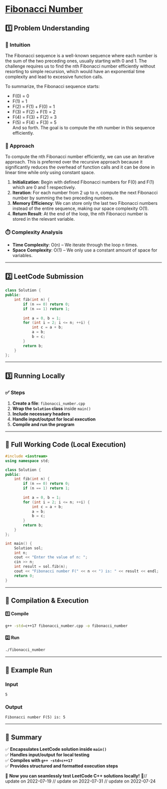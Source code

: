 # **[Fibonacci Number](https://leetcode.com/problems/fibonacci-number/description/)**  

## **1️⃣ Problem Understanding**  
### **📌 Intuition**  
The Fibonacci sequence is a well-known sequence where each number is the sum of the two preceding ones, usually starting with 0 and 1. The challenge requires us to find the nth Fibonacci number efficiently without resorting to simple recursion, which would have an exponential time complexity and lead to excessive function calls.

To summarize, the Fibonacci sequence starts:  
- F(0) = 0  
- F(1) = 1  
- F(2) = F(1) + F(0) = 1  
- F(3) = F(2) + F(1) = 2  
- F(4) = F(3) + F(2) = 3  
- F(5) = F(4) + F(3) = 5  
And so forth. The goal is to compute the nth number in this sequence efficiently.

### **🚀 Approach**  
To compute the nth Fibonacci number efficiently, we can use an iterative approach. This is preferred over the recursive approach because it significantly reduces the overhead of function calls and it can be done in linear time while only using constant space.

1. **Initialization**: Begin with defined Fibonacci numbers for F(0) and F(1) which are 0 and 1 respectively.
2. **Iteration**: For each number from 2 up to n, compute the next Fibonacci number by summing the two preceding numbers.
3. **Memory Efficiency**: We can store only the last two Fibonacci numbers instead of the entire sequence, making our space complexity O(1).
4. **Return Result**: At the end of the loop, the nth Fibonacci number is stored in the relevant variable.

### **⏱️ Complexity Analysis**  
- **Time Complexity**: O(n) – We iterate through the loop n times.  
- **Space Complexity**: O(1) – We only use a constant amount of space for variables.

---  

## **2️⃣ LeetCode Submission**  
```cpp
class Solution {
public:
    int fib(int n) {
        if (n == 0) return 0;
        if (n == 1) return 1;
        
        int a = 0, b = 1;
        for (int i = 2; i <= n; ++i) {
            int c = a + b;
            a = b;
            b = c;
        }
        return b;
    }
};
```  

---  

## **3️⃣ Running Locally**  
### **✅ Steps**  
1. **Create a file**: `fibonacci_number.cpp`  
2. **Wrap the `Solution` class** inside `main()`  
3. **Include necessary headers**  
4. **Handle input/output for local execution**  
5. **Compile and run the program**  

---  

## **📝 Full Working Code (Local Execution)**  
```cpp
#include <iostream>
using namespace std;

class Solution {
public:
    int fib(int n) {
        if (n == 0) return 0;
        if (n == 1) return 1;
        
        int a = 0, b = 1;
        for (int i = 2; i <= n; ++i) {
            int c = a + b;
            a = b;
            b = c;
        }
        return b;
    }
};

int main() {
    Solution sol;
    int n;
    cout << "Enter the value of n: ";
    cin >> n;
    int result = sol.fib(n);
    cout << "Fibonacci number F(" << n << ") is: " << result << endl;
    return 0;
}
```  

---  

## **🔧 Compilation & Execution**  
#### **1️⃣ Compile**  
```bash
g++ -std=c++17 fibonacci_number.cpp -o fibonacci_number
```  

#### **2️⃣ Run**  
```bash
./fibonacci_number
```  

---  

## **🎯 Example Run**  
### **Input**  
```
5
```  
### **Output**  
```
Fibonacci number F(5) is: 5
```  

---  

## **📌 Summary**  
✅ **Encapsulates LeetCode solution inside `main()`**  
✅ **Handles input/output for local testing**  
✅ **Compiles with `g++ -std=c++17`**  
✅ **Provides structured and formatted execution steps**  

🚀 **Now you can seamlessly test LeetCode C++ solutions locally!** 🚀// update on 2022-07-19
// update on 2022-07-31
// update on 2022-07-24

